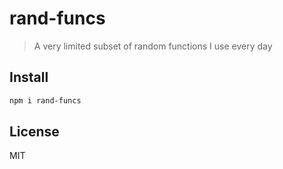# rand-funcs

> A very limited subset of random functions I use every day

## Install

```bash
npm i rand-funcs
```

## License

MIT
